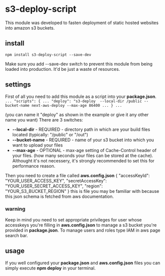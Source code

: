 # s3-deploy-script
This module was developed to fasten deployment of static hosted websites into amazon s3 buckets.

## install

`
npm install s3-deploy-script --save-dev
`

Make sure you add --save-dev switch to prevent this module from being loaded into production. It'd be just a waste of resources.

## settings




First of all you need to add this module as a script into your **package.json**.
`
...
"scripts": {
    ...
    "deploy": "s3-deploy  --local-dir /public --bucket-name next-aws-deploy --max-age 86400
    ...
}
...
`

(you can name it "deploy" as shown in the example or give it any other name you want)
There are 3 switches:  
- **--local-dir** - REQUIRED - directory path in which are your build files located (typically: "/public" or "/out")
- **--bucket-name** - REQUIRED - name of your s3 bucket into which you want to upload your files
- **--max-age** - OPTIONAL - max-age setting of Cache-Control header of your files. (how many seconds your files can be stored at the cache). Althought it's not necessery, it's strongly recommended to set this for performance reason. 

Then you need to create a file called **aws.config.json**
{ "accessKeyId": "YOUR_USER_ACCESS_KEY", "secretAccessKey": "YOUR_USER_SECRET_ACCESS_KEY", "region": "YOUR_S3_BUCKET_REGION" }
this is file you may be familiar with because this json schema is fetched from aws documentation.

### warning
Keep in mind you need to set appropriate privileges for user whose accesskeys you're filling in **aws.config.json** to manage
a s3 bucket you're provided in **package.json**. To manage users and roles type IAM in aws page search bar.



## usage
If you well configured your **package.json** and **aws.config.json** files you can simply execute **npm deploy** in your terminal.
